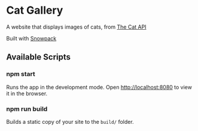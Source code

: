 # Cat Gallery

A website that displays images of cats, from [The Cat API](https://thecatapi.com/)

Built with [Snowpack](https://www.snowpack.dev/)

## Available Scripts

### npm start

Runs the app in the development mode.
Open <http://localhost:8080> to view it in the browser.

### npm run build

Builds a static copy of your site to the `build/` folder.

